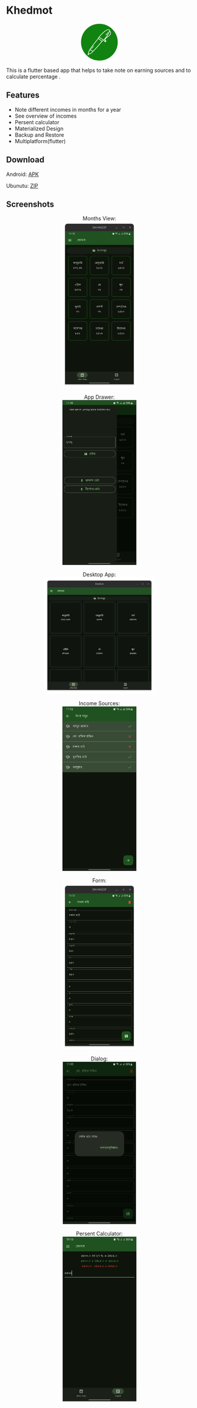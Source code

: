 # Khedmot
<div  style="text-align:center">
<img src="assets/images/logo.png" alt="Alt text" width="100" />
</div>

This is a flutter based app that helps to take note on earning sources and to calculate percentage .

## Features
- Note different incomes in months for a year
- See overview of incomes
- Persent calculator
- Materialized Design
- Backup and Restore
- Multiplatform(flutter)

## Download
Android: [APK](https://github.com/rafiz001/khedmot/releases/download/v1.0.1%2B2/app-release_1.0.1.apk)

Ubunutu: [ZIP](https://github.com/rafiz001/khedmot/releases/download/v1.0.1%2B2/kedmot_x64_linux_1.0.1.zip)
## Screenshots
<div  style="text-align:center">

Months View: \
<img src="ScreenShots/1.png" alt="Alt text" width="200" /> 

App Drawer: \
<img src="ScreenShots/2.png" alt="Alt text" width="200" />

Desktop App: \
<img src="ScreenShots/0.png" alt="Alt text" width="300" />

Income Sources: \
<img src="ScreenShots/3.png" alt="Alt text" width="200" />

Form: \
<img src="ScreenShots/4.png" alt="Alt text" width="200" />

Dialog: \
<img src="ScreenShots/5.png" alt="Alt text" width="200" />

Persent Calculator: \
<img src="ScreenShots/6.png" alt="Alt text" width="200" />
</div>